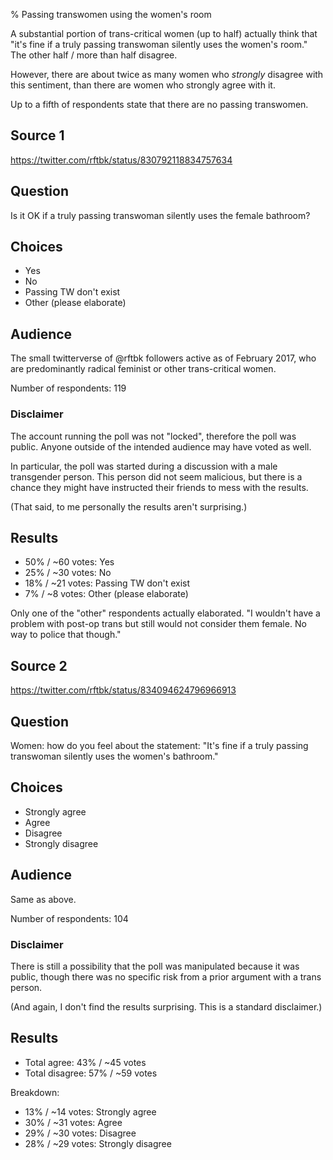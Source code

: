 % Passing transwomen using the women's room

A substantial portion of trans-critical women (up to half) actually
think that "it's fine if a truly passing transwoman silently uses the
women's room."  The other half / more than half disagree.

However, there are about twice as many women who *strongly* disagree
with this sentiment, than there are women who strongly agree with it.

Up to a fifth of respondents state that there are no passing
transwomen.

## Source 1

https://twitter.com/rftbk/status/830792118834757634

## Question

Is it OK if a truly passing transwoman silently uses the female
bathroom?

## Choices

- Yes
- No
- Passing TW don't exist
- Other (please elaborate)

## Audience

The small twitterverse of @rftbk followers active as of February 2017,
who are predominantly radical feminist or other trans-critical women.

Number of respondents: 119

### Disclaimer

The account running the poll was not "locked", therefore the poll was
public.  Anyone outside of the intended audience may have voted as
well.

In particular, the poll was started during a discussion with a male
transgender person.  This person did not seem malicious, but there is
a chance they might have instructed their friends to mess with the
results.

(That said, to me personally the results aren't surprising.)

## Results

- 50% / ~60 votes: Yes
- 25% / ~30 votes: No
- 18% / ~21 votes: Passing TW don't exist
- 7% / ~8 votes: Other (please elaborate)

Only one of the "other" respondents actually elaborated.  "I wouldn't
have a problem with post-op trans but still would not consider them
female.  No way to police that though."

## Source 2

https://twitter.com/rftbk/status/834094624796966913

## Question

Women: how do you feel about the statement: "It's fine if a truly
passing transwoman silently uses the women's bathroom."

## Choices

- Strongly agree
- Agree
- Disagree
- Strongly disagree

## Audience

Same as above.

Number of respondents: 104

### Disclaimer

There is still a possibility that the poll was manipulated because it
was public, though there was no specific risk from a prior argument
with a trans person.

(And again, I don't find the results surprising.  This is a standard
disclaimer.)

## Results

- Total agree: 43% / ~45 votes
- Total disagree: 57% / ~59 votes

Breakdown:

- 13% / ~14 votes: Strongly agree
- 30% / ~31 votes: Agree
- 29% / ~30 votes: Disagree
- 28% / ~29 votes: Strongly disagree
